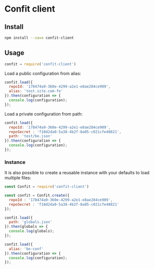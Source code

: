 # Confit client
##  Install
```bash
npm install --save confit-client
```

## Usage
```js
confit = require('confit-client')
```
Load a public configuration from alias:
```js
confit.load({
  repoId: '178474a9-360e-4299-a2e1-e8ae284ce909',
  alias: 'test.site.com-fe'
}).then(configuration => {
  console.log(configuration);
});
```
Load a private configuration from path:
```js
confit.load({
  repoId: '178474a9-360e-4299-a2e1-e8ae284ce909',
  repoSecret : 'f18d2da0-5a38-4b2f-8a05-c021cfe48821',
  path: 'test/be.json'
}).then(configuration => {
  console.log(configuration);
});
```
### Instance
It is also possible to create a reusable instance with your defaults to load multiple files:
```js
const Confit = require('confit-client')

const confit = Confit.create({
  repoId : '178474a9-360e-4299-a2e1-e8ae284ce909', 
  repoSecret : 'f18d2da0-5a38-4b2f-8a05-c021cfe48821'
});

confit.load({
  path: 'globals.json'
}).then(globals => {
  console.log(globals);
});

confit.load({
  alias: 'be-conf'
}).then(configuration => {
  console.log(configuration);
});
```
